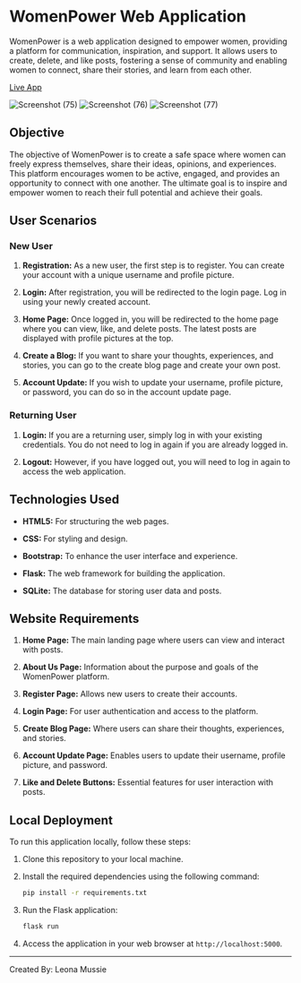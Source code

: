 # WomenPower Web Application

WomenPower is a web application designed to empower women, providing a platform for communication, inspiration, and support. It allows users to create, delete, and like posts, fostering a sense of community and enabling women to connect, share their stories, and learn from each other.

[Live App]([https://rebrand.ly/streamo](https://womenpowerblogs-12db67772da2.herokuapp.com/))

![Screenshot (75)](https://github.com/LeonaMussie/Project-3-WomenPower/assets/91215248/8123af14-bf83-4611-86d5-7ac98cf90d56)
![Screenshot (76)](https://github.com/LeonaMussie/Project-3-WomenPower/assets/91215248/b0092773-6044-41fe-87ec-2aa3a543ee2e)
![Screenshot (77)](https://github.com/LeonaMussie/Project-3-WomenPower/assets/91215248/e134c95d-43db-4630-818c-3e9ea685a2f8)


## Objective

The objective of WomenPower is to create a safe space where women can freely express themselves, share their ideas, opinions, and experiences. This platform encourages women to be active, engaged, and provides an opportunity to connect with one another. The ultimate goal is to inspire and empower women to reach their full potential and achieve their goals.

## User Scenarios

### New User

1. **Registration:** As a new user, the first step is to register. You can create your account with a unique username and profile picture.

2. **Login:** After registration, you will be redirected to the login page. Log in using your newly created account.

3. **Home Page:** Once logged in, you will be redirected to the home page where you can view, like, and delete posts. The latest posts are displayed with profile pictures at the top.

4. **Create a Blog:** If you want to share your thoughts, experiences, and stories, you can go to the create blog page and create your own post.

5. **Account Update:** If you wish to update your username, profile picture, or password, you can do so in the account update page.

### Returning User

1. **Login:** If you are a returning user, simply log in with your existing credentials. You do not need to log in again if you are already logged in.

2. **Logout:** However, if you have logged out, you will need to log in again to access the web application.

## Technologies Used

- **HTML5:** For structuring the web pages.

- **CSS:** For styling and design.

- **Bootstrap:** To enhance the user interface and experience.

- **Flask:** The web framework for building the application.

- **SQLite:** The database for storing user data and posts.

## Website Requirements

1. **Home Page:** The main landing page where users can view and interact with posts.

2. **About Us Page:** Information about the purpose and goals of the WomenPower platform.

3. **Register Page:** Allows new users to create their accounts.

4. **Login Page:** For user authentication and access to the platform.

5. **Create Blog Page:** Where users can share their thoughts, experiences, and stories.

6. **Account Update Page:** Enables users to update their username, profile picture, and password.

7. **Like and Delete Buttons:** Essential features for user interaction with posts.

## Local Deployment

To run this application locally, follow these steps:

1. Clone this repository to your local machine.

2. Install the required dependencies using the following command:
   ```bash
   pip install -r requirements.txt

3. Run the Flask application:
   ```bash
   flask run

4. Access the application in your web browser at `http://localhost:5000`.

***
Created By: Leona Mussie<br/>
